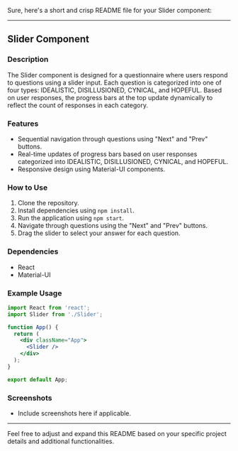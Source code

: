 Sure, here's a short and crisp README file for your Slider component:

---

## Slider Component

### Description
The Slider component is designed for a questionnaire where users respond to questions using a slider input. Each question is categorized into one of four types: IDEALISTIC, DISILLUSIONED, CYNICAL, and HOPEFUL. Based on user responses, the progress bars at the top update dynamically to reflect the count of responses in each category.

### Features
- Sequential navigation through questions using "Next" and "Prev" buttons.
- Real-time updates of progress bars based on user responses categorized into IDEALISTIC, DISILLUSIONED, CYNICAL, and HOPEFUL.
- Responsive design using Material-UI components.

### How to Use
1. Clone the repository.
2. Install dependencies using `npm install`.
3. Run the application using `npm start`.
4. Navigate through questions using the "Next" and "Prev" buttons.
5. Drag the slider to select your answer for each question.

### Dependencies
- React
- Material-UI

### Example Usage
```jsx
import React from 'react';
import Slider from './Slider';

function App() {
  return (
    <div className="App">
      <Slider />
    </div>
  );
}

export default App;
```

### Screenshots
- Include screenshots here if applicable.

---

Feel free to adjust and expand this README based on your specific project details and additional functionalities.